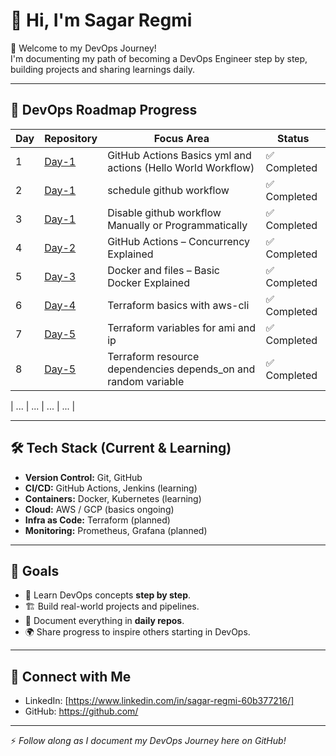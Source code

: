 
# 👋 Hi, I'm Sagar Regmi  

🚀 Welcome to my DevOps Journey!  
I'm documenting my path of becoming a DevOps Engineer step by step, building projects and sharing learnings daily.  

---

## 📅 DevOps Roadmap Progress  

| Day | Repository | Focus Area | Status |
|-----|------------|------------|--------|
| 1   | [Day-1](https://github.com/sagarregmi2057/GithubActions) | GitHub Actions Basics yml and actions (Hello World Workflow) | ✅ Completed |
| 2   | [Day-1](https://github.com/sagarregmi2057/Schedule-Github-Workflow ) | schedule github workflow| ✅ Completed |
| 3  | [Day-1](https://github.com/sagarregmi2057/Disable-workflow ) | Disable github workflow Manually or Programmatically| ✅ Completed |
| 4  | [Day-2](https://github.com/sagarregmi2057/Job-Concurrency-in-GitHub-Actions ) | GitHub Actions – Concurrency Explained | ✅ Completed |
| 5  | [Day-3](https://github.com/sagarregmi2057/Docker-Beginner ) | Docker and files – Basic Docker Explained | ✅ Completed |
| 6  | [Day-4](https://github.com/sagarregmi2057/Terraform-ec2-miniprojects ) | Terraform basics with aws-cli  | ✅ Completed |
| 7  | [Day-5](https://github.com/sagarregmi2057/terraform-variables ) | Terraform variables for ami and ip  | ✅ Completed |
| 8  | [Day-5]( https://github.com/sagarregmi2057/terraform-Dependency-resources) | Terraform resource dependencies depends_on and random variable  | ✅ Completed |




| ... | ...        | ...        | ...    |

---

## 🛠️ Tech Stack (Current & Learning)  

- **Version Control:** Git, GitHub  
- **CI/CD:** GitHub Actions, Jenkins (learning)  
- **Containers:** Docker, Kubernetes (learning)  
- **Cloud:** AWS / GCP (basics ongoing)  
- **Infra as Code:** Terraform (planned)  
- **Monitoring:** Prometheus, Grafana (planned)  

---

## 🎯 Goals  

- 📖 Learn DevOps concepts **step by step**.  
- 🏗️ Build real-world projects and pipelines.  
- 📝 Document everything in **daily repos**.  
- 🌍 Share progress to inspire others starting in DevOps.  

---

## 🌱 Connect with Me  

- LinkedIn: [https://www.linkedin.com/in/sagar-regmi-60b377216/]   
- GitHub: [https://github.com/<sagarregmi2056>](https://github.com/sagarregmi2056)  

---

⚡ *Follow along as I document my DevOps Journey here on GitHub!*  
